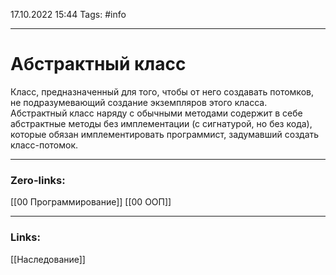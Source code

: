 17.10.2022 15:44
Tags: #info 

---
# Абстрактный класс
Класс, предназначенный для того, чтобы от него создавать потомков, не подразумевающий создание экземпляров этого класса.
Абстрактный класс наряду с обычными методами содержит в себе абстрактные методы без имплементации (с сигнатурой, но без кода), которые обязан имплементировать программист, задумавший создать класс-потомок.

---
### Zero-links:
[[00 Программирование]] [[00 ООП]]


---
### Links:
[[Наследование]]
